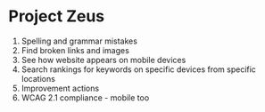 # Project Zeus

1. Spelling and grammar mistakes
2. Find broken links and images
3. See how website appears on mobile devices
4. Search rankings for keywords on specific devices from specific locations
5. Improvement actions
6. WCAG 2.1 compliance - mobile too